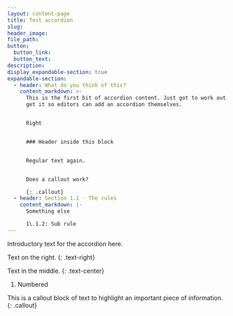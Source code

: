 ```yaml
---
layout: content-page
title: Test accordion
slug:
header_image:
file_path:
button:
  button_link:
  button_text:
description:
display_expandable-section: true
expandable-section:
  - header: What do you think of this?
    content_markdown: >-
      This is the first bit of accordion content. Just got to work out how to
      get it so editors can add an accordion themselves.


      Right


      ### Header inside this block


      Regular text again.


      Does a callout work?

      {: .callout}
  - header: Section 1.1 - The rules
    content_markdown: |-
      Something else

      1\.1.2: Sub rule
---
```


Introductory text for the accordion here.

Text on the right.
{: .text-right}

Text in the middle.
{: .text-center}

1. Numbered

This is a callout block of text to highlight an important piece of information.
{: .callout}
